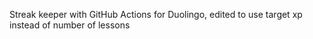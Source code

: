 Streak keeper with GitHub Actions for Duolingo, edited to use target xp instead of number of lessons
